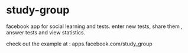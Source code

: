 study-group
===========

facebook app for social learning and tests. enter new tests, share them , answer tests and view statistics.

check out the example at : apps.facebook.com/study_group
